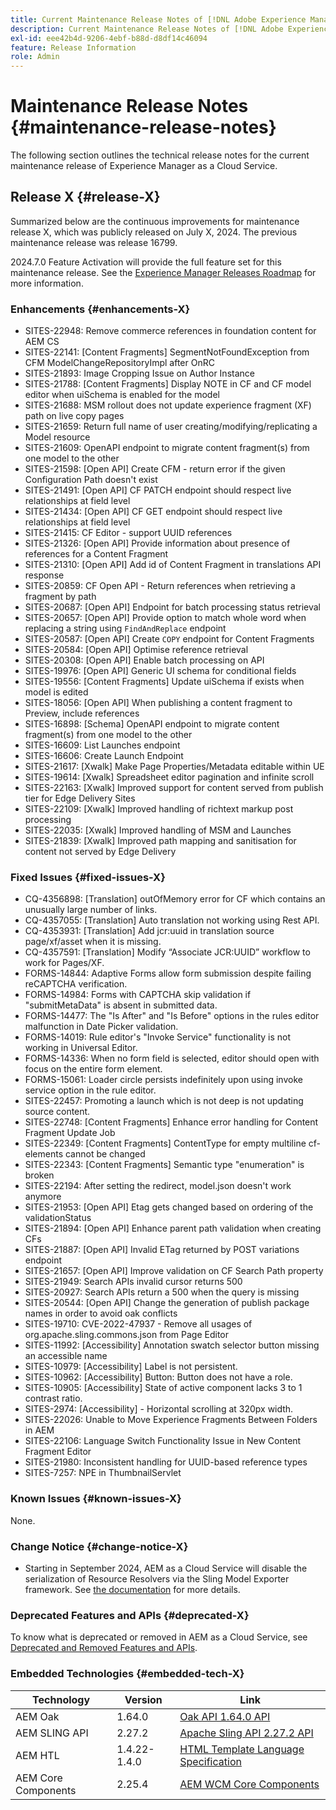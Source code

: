 ```yaml
---
title: Current Maintenance Release Notes of [!DNL Adobe Experience Manager] as a Cloud Service.
description: Current Maintenance Release Notes of [!DNL Adobe Experience Manager] as a Cloud Service.
exl-id: eee42b4d-9206-4ebf-b88d-d8df14c46094
feature: Release Information
role: Admin
---
```

# Maintenance Release Notes {#maintenance-release-notes}

The following section outlines the technical release notes for the current maintenance release of Experience Manager as a Cloud Service.

## Release X {#release-X}

Summarized below are the continuous improvements for maintenance release X, which was publicly released on July X, 2024. The previous maintenance release was release 16799.

2024.7.0 Feature Activation will provide the full feature set for this maintenance release. See the [Experience Manager Releases Roadmap](https://experienceleague.adobe.com/en/docs/experience-manager-release-information/aem-release-updates/update-releases-roadmap) for more information.

### Enhancements {#enhancements-X}

* SITES-22948: Remove commerce references in foundation content for AEM CS
* SITES-22141: [Content Fragments] SegmentNotFoundException from CFM ModelChangeRepositoryImpl after OnRC
* SITES-21893: Image Cropping Issue on Author Instance
* SITES-21788: [Content Fragments] Display NOTE in CF and CF model editor when uiSchema is enabled for the model
* SITES-21688: MSM rollout does not update experience fragment (XF) path on live copy pages
* SITES-21659: Return full name of user creating/modifying/replicating a Model resource
* SITES-21609: OpenAPI endpoint to migrate content fragment(s) from one model to the other
* SITES-21598: [Open API] Create CFM - return error if the given Configuration Path doesn't exist
* SITES-21491: [Open API] CF PATCH endpoint should respect live relationships at field level
* SITES-21434: [Open API] CF GET endpoint should respect live relationships at field level
* SITES-21415: CF Editor - support UUID references
* SITES-21326: [Open API] Provide information about presence of references for a Content Fragment
* SITES-21310: [Open API] Add id of Content Fragment in translations API response
* SITES-20859: CF Open API - Return references when retrieving a fragment by path
* SITES-20687: [Open API] Endpoint for batch processing status retrieval
* SITES-20657: [Open API] Provide option to match whole word when replacing a string using `FindAndReplace` endpoint
* SITES-20587: [Open API] Create `COPY` endpoint for Content Fragments
* SITES-20584: [Open API] Optimise reference retrieval
* SITES-20308: [Open API] Enable batch processing on API
* SITES-19976: [Open API] Generic UI schema for conditional fields
* SITES-19556: [Content Fragments] Update uiSchema if exists when model is edited
* SITES-18056: [Open API] When publishing a content fragment to Preview, include references
* SITES-16898: [Schema] OpenAPI endpoint to migrate content fragment(s) from one model to the other
* SITES-16609: List Launches endpoint
* SITES-16606: Create Launch Endpoint
* SITES-21617: [Xwalk] Make Page Properties/Metadata editable within UE
* SITES-19614: [Xwalk] Spreadsheet editor pagination and infinite scroll
* SITES-22163: [Xwalk] Improved support for content served from publish tier for Edge Delivery Sites
* SITES-22109: [Xwalk] Improved handling of richtext markup post processing
* SITES-22035: [Xwalk] Improved handling of MSM and Launches
* SITES-21839: [Xwalk] Improved path mapping and sanitisation for content not served by Edge Delivery

### Fixed Issues {#fixed-issues-X}

* CQ-4356898: [Translation] outOfMemory error for CF which contains an unusually large number of links.
* CQ-4357055: [Translation] Auto translation not working using Rest API.
* CQ-4353931: [Translation] Add jcr:uuid in translation source page/xf/asset when it is missing.
* CQ-4357591: [Translation] Modify “Associate JCR:UUID” workflow to work for Pages/XF.
* FORMS-14844: Adaptive Forms allow form submission despite failing reCAPTCHA verification.
* FORMS-14984: Forms with CAPTCHA skip validation if "submitMetaData" is absent in submitted data.
* FORMS-14477: The "Is After" and "Is Before" options in the rules editor malfunction in Date Picker validation.
* FORMS-14019: Rule editor's "Invoke Service" functionality is not working in Universal Editor.
* FORMS-14336: When no form field is selected, editor should open with focus on the entire form element.
* FORMS-15061: Loader circle persists indefinitely upon using invoke service option in the rule editor.
* SITES-22457: Promoting a launch which is not deep is not updating source content.
* SITES-22748: [Content Fragments] Enhance error handling for Content Fragment Update Job
* SITES-22349: [Content Fragments] ContentType for empty multiline cf-elements cannot be changed
* SITES-22343: [Content Fragments] Semantic type "enumeration" is broken
* SITES-22194: After setting the redirect, model.json doesn't work anymore
* SITES-21953: [Open API] Etag gets changed based on ordering of the validationStatus
* SITES-21894: [Open API] Enhance parent path validation when creating CFs
* SITES-21887: [Open API] Invalid ETag returned by POST variations endpoint
* SITES-21657: [Open API] Improve validation on CF Search Path property
* SITES-21949: Search APIs invalid cursor returns 500
* SITES-20927: Search APIs return a 500 when the query is missing
* SITES-20544: [Open API] Change the generation of publish package names in order to avoid oak conflicts
* SITES-19710: CVE-2022-47937 - Remove all usages of org.apache.sling.commons.json from Page Editor
* SITES-11992: [Accessibility] Annotation swatch selector button missing an accessible name
* SITES-10979: [Accessibility] Label is not persistent.
* SITES-10962: [Accessibility] Button: Button does not have a role.
* SITES-10905: [Accessibility] State of active component lacks 3 to 1 contrast ratio.
* SITES-2974:  [Accessibility] - Horizontal scrolling at 320px width.
* SITES-22026: Unable to Move Experience Fragments Between Folders in AEM
* SITES-22106: Language Switch Functionality Issue in New Content Fragment Editor
* SITES-21980: Inconsistent handling for UUID-based reference types
* SITES-7257: NPE in ThumbnailServlet

### Known Issues {#known-issues-X}

None.

### Change Notice {#change-notice-X}

* Starting in September 2024, AEM as a Cloud Service will disable the serialization of Resource Resolvers via the Sling Model Exporter framework. See [the documentation](/help/implementing/developing/hybrid/disallow-the-serialization-of-resourceresolvers-via-sling-model-exporter.md) for more details.

### Deprecated Features and APIs {#deprecated-X}

To know what is deprecated or removed in AEM as a Cloud Service, see [Deprecated and Removed Features and APIs](/help/release-notes/deprecated-removed-features.md).

### Embedded Technologies {#embedded-tech-X}

|Technology|Version|Link|
|---|---|---|
|AEM Oak | 1.64.0|[Oak API 1.64.0 API](https://www.javadoc.io/doc/org.apache.jackrabbit/oak-api/1.64.0/index.html)| 
|AEM SLING API | 2.27.2 |[Apache Sling API 2.27.2 API](https://www.javadoc.io/doc/org.apache.sling/org.apache.sling.api/latest/index.html)|
|AEM HTL| 1.4.22-1.4.0 |[HTML Template Language Specification](https://github.com/adobe/htl-spec)|
|AEM Core Components| 2.25.4|[AEM WCM Core Components](https://github.com/adobe/aem-core-wcm-components)|